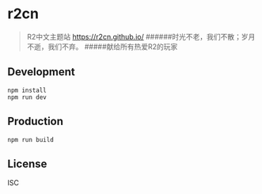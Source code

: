 # r2cn
> R2中文主题站 https://r2cn.github.io/
######时光不老，我们不散；岁月不逝，我们不弃。
#####献给所有热爱R2的玩家

## Development

```shell
npm install
npm run dev
```

## Production
```
npm run build
```

## License
ISC
